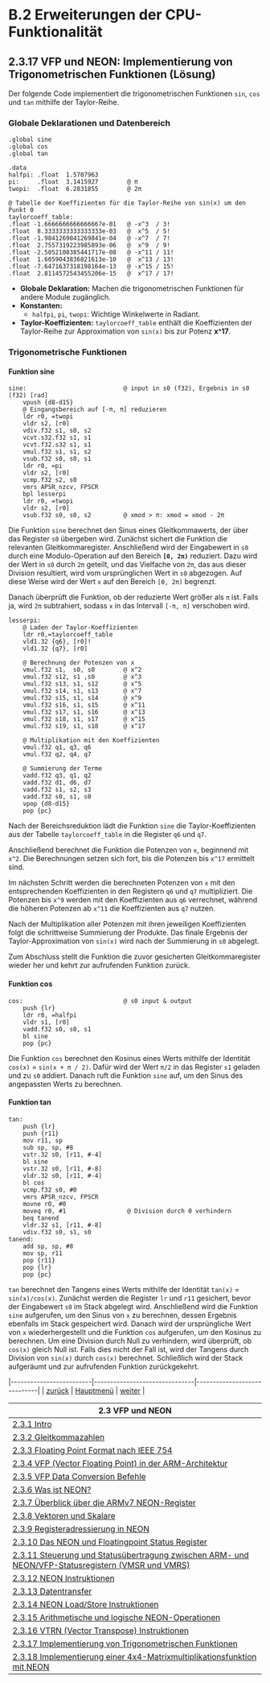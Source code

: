 # B.2 Erweiterungen der CPU-Funktionalität
## 2.3.17 VFP und NEON: Implementierung von Trigonometrischen Funktionen (Lösung)

Der folgende Code implementiert die trigonometrischen Funktionen `sin`, `cos` und `tan` mithilfe der Taylor-Reihe. 


### Globale Deklarationen und Datenbereich

```assembly
.global sine
.global cos
.global tan

.data
halfpi: .float  1.5707963
pi:     .float  3.1415927        @ π
twopi:  .float  6.2831855        @ 2π

@ Tabelle der Koeffizienten für die Taylor-Reihe von sin(x) um den Punkt 0
taylorcoeff_table: 
.float -1.6666666666666667e-01   @ -x^3  / 3!
.float  8.3333333333333333e-03   @  x^5  / 5!
.float -1.9841269841269841e-04   @ -x^7  / 7!
.float  2.7557319223985893e-06   @  x^9  / 9!
.float -2.5052108385441717e-08   @ -x^11 / 11!
.float  1.6059043836821613e-10   @  x^13 / 13!
.float -7.6471637318198164e-13   @ -x^15 / 15!
.float  2.8114572543455206e-15   @  x^17 / 17!
```

- **Globale Deklaration:** Machen die trigonometrischen Funktionen für andere Module zugänglich.
- **Konstanten:**
  - `halfpi`, `pi`, `twopi`: Wichtige Winkelwerte in Radiant.
- **Taylor-Koeffizienten:** `taylorcoeff_table` enthält die Koeffizienten der Taylor-Reihe zur Approximation von `sin(x)` bis zur Potenz **x^17**.

### Trigonometrische Funktionen

#### Funktion sine

```assembly
sine:                           @ input in s0 (f32), Ergebnis in s0 (f32) [rad]
    vpush {d8-d15}     
    @ Eingangsbereich auf [-π, π] reduzieren
    ldr r0, =twopi   
    vldr s2, [r0]    
    vdiv.f32 s1, s0, s2
    vcvt.s32.f32 s1, s1 
    vcvt.f32.s32 s1, s1
    vmul.f32 s1, s1, s2
    vsub.f32 s0, s0, s1
    ldr r0, =pi   
    vldr s2, [r0]  
    vcmp.f32 s2, s0
    vmrs APSR_nzcv, FPSCR
    bpl lesserpi
    ldr r0, =twopi
    vldr s2, [r0] 
    vsub.f32 s0, s0, s2         @ xmod > π: xmod = xmod - 2π 
```
Die Funktion `sine` berechnet den Sinus eines Gleitkommawerts, der über das Register `s0` übergeben wird. Zunächst sichert die Funktion die relevanten Gleitkommaregister. Anschließend wird der Eingabewert in `s0` durch eine Modulo-Operation auf den Bereich **`[0, 2π)`** reduziert. Dazu wird der Wert in `s0` durch `2π` geteilt, und das Vielfache von `2π`, das aus dieser Division resultiert, wird vom ursprünglichen Wert in `s0` abgezogen. Auf diese Weise wird der Wert `x` auf den Bereich `[0, 2π)` begrenzt.

Danach überprüft die Funktion, ob der reduzierte Wert größer als `π` ist. Falls ja, wird `2π` subtrahiert, sodass `x` in das Intervall `[-π, π]` verschoben wird.


```
lesserpi:
    @ Laden der Taylor-Koeffizienten
    ldr r0,=taylorcoeff_table
    vld1.32 {q6}, [r0]!
    vld1.32 {q7}, [r0]
    
    @ Berechnung der Potenzen von x
    vmul.f32 s1,  s0, s0        @ x^2
    vmul.f32 s12, s1 ,s0        @ x^3
    vmul.f32 s13, s1, s12       @ x^5
    vmul.f32 s14, s1, s13       @ x^7
    vmul.f32 s15, s1, s14       @ x^9
    vmul.f32 s16, s1, s15       @ x^11
    vmul.f32 s17, s1, s16       @ x^13  
    vmul.f32 s18, s1, s17       @ x^15
    vmul.f32 s19, s1, s18       @ x^17
    
    @ Multiplikation mit den Koeffizienten
    vmul.f32 q1, q3, q6 
    vmul.f32 q2, q4, q7
    
    @ Summierung der Terme
    vadd.f32 q3, q1, q2
    vadd.f32 d1, d6, d7
    vadd.f32 s1, s2, s3
    vadd.f32 s0, s1, s0
    vpop {d8-d15}   
    pop {pc}
```

Nach der Bereichsreduktion lädt die Funktion `sine` die Taylor-Koeffizienten aus der Tabelle `taylorcoeff_table` in die Register `q6` und `q7`.

Anschließend berechnet die Funktion die Potenzen von `x`, beginnend mit `x^2`. Die Berechnungen setzen sich fort, bis die Potenzen bis `x^17` ermittelt sind.

Im nächsten Schritt werden die berechneten Potenzen von `x` mit den entsprechenden Koeffizienten in den Registern `q6` und `q7` multipliziert. Die Potenzen bis `x^9` werden mit den Koeffizienten aus `q6` verrechnet, während die höheren Potenzen ab `x^11` die Koeffizienten aus `q7` nutzen.

Nach der Multiplikation aller Potenzen mit ihren jeweiligen Koeffizienten folgt die schrittweise Summierung der Produkte. Das finale Ergebnis der Taylor-Approximation von `sin(x)` wird nach der Summierung in `s0` abgelegt.

Zum Abschluss stellt die Funktion die zuvor gesicherten Gleitkommaregister wieder her und kehrt zur aufrufenden Funktion zurück.

#### Funktion cos

```assembly
cos:                            @ s0 input & output
    push {lr}
    ldr r0, =halfpi
    vldr s1, [r0]  
    vadd.f32 s0, s0, s1
    bl sine
    pop {pc}
```
Die Funktion `cos` berechnet den Kosinus eines Werts mithilfe der Identität `cos(x)` = `sin(x + π / 2)`. Dafür wird der Wert `π/2` in das Register `s1` geladen und zu `s0` addiert. Danach ruft die Funktion `sine` auf, um den Sinus des angepassten Werts zu berechnen. 


#### Funktion tan

```assembly
tan:
    push {lr}
    push {r11}
    mov r11, sp	
    sub sp, sp, #8
    vstr.32 s0, [r11, #-4]     
    bl sine
    vstr.32 s0, [r11, #-8]
    vldr.32 s0, [r11, #-4]  
    bl cos
    vcmp.f32 s0, #0
    vmrs APSR_nzcv, FPSCR
    movne r0, #0
    moveq r0, #1                 @ Division durch 0 verhindern
    beq tanend
    vldr.32 s1, [r11, #-8]
    vdiv.f32 s0, s1, s0
tanend:
    add sp, sp, #8
    mov	sp, r11
    pop	{r11}
    pop {lr}
    pop {pc}
```

`tan` berechnet den Tangens eines Werts mithilfe der Identität `tan(x)` = `sin(x)/cos(x)`. Zunächst werden die Register `lr` und `r11` gesichert, bevor der Eingabewert `s0` im Stack abgelegt wird. Anschließend wird die Funktion `sine` aufgerufen, um den Sinus von `x` zu berechnen, dessen Ergebnis ebenfalls im Stack gespeichert wird. Danach wird der ursprüngliche Wert von `x` wiederhergestellt und die Funktion `cos` aufgerufen, um den Kosinus zu berechnen. Um eine Division durch Null zu verhindern, wird überprüft, ob `cos(x)` gleich Null ist. Falls dies nicht der Fall ist, wird der Tangens durch Division von `sin(x)` durch `cos(x)` berechnet. Schließlich wird der Stack aufgeräumt und zur aufrufenden Funktion zurückgekehrt.

|-------------------------|-------------------------------|-----------------------------|
| [zurück](trigon_ue.md)  | [Hauptmenü](../ueberblick.md) | [weiter](matrix_ue.md)      |


|**2.3 VFP und NEON**                                                                                               |
|-------------------------------------------------------------------------------------------------------------------|
| [2.3.1 Intro](floatingintro.md)                                                                                   |
| [2.3.2 Gleitkommazahlen](bingleit.md)                                                                             |
| [2.3.3 Floating Point Format nach IEEE 754](floatingnums.md)                                                      |
| [2.3.4 VFP (Vector Floating Point) in der ARM-Architektur](vfp_intro.md)                                          |
| [2.3.5 VFP Data Conversion Befehle](vfpconv.md)                                                                   |
| [2.3.6 Was ist NEON?](neonintro.md)                                                                               |
| [2.3.7 Überblick über die ARMv7 NEON-Register](neonregs.md)                                                       |
| [2.3.8 Vektoren und Skalare](scalvekt.md)                                                                         |
| [2.3.9 Registeradressierung in NEON](neonadr.md)                                                                  |
| [2.3.10 Das NEON und Floatingpoint Status Register](neonstat.md)                                                  |
| [2.3.11 Steuerung und Statusübertragung zwischen ARM- und NEON/VFP-Statusregistern (VMSR und VMRS)](neonctrl.md)  |
| [2.3.12 NEON Instruktionen](neoninstr.md)                                                                         |
| [2.3.13 Datentransfer](vmov.md)                                                                                   |
| [2.3.14 NEON Load/Store Instruktionen](neonldstr.md)                                                              |
| [2.3.15 Arithmetische und logische NEON-Operationen](varithlog.md)                                                |
| [2.3.16 VTRN (Vector Transpose) Instruktionen](vtrn.md)                                                           |
| [2.3.17 Implementierung von Trigonometrischen Funktionen](trigon_ue.md)                                           |
| [2.3.18 Implementierung einer 4x4-Matrixmultiplikationsfunktion mit NEON](matrix_ue.md)                           |